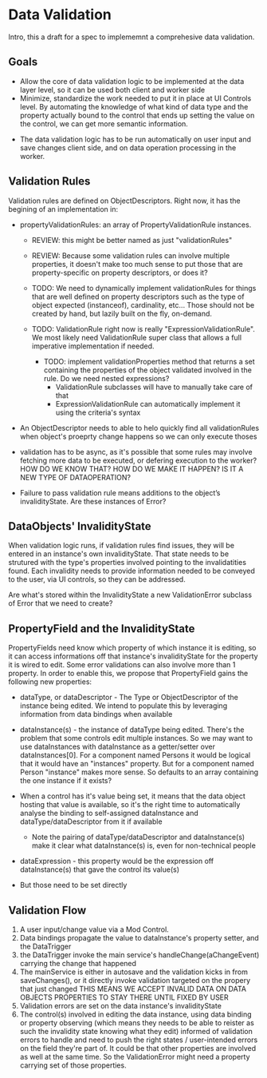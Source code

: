 # Data Validation

Intro, this a draft for a spec to implememnt a comprehesive data validation.

## Goals

* Allow the core of data validation logic to be implemented at the data layer level, so it can be used both client and worker side
* Minimize, standardize the work needed to put it in place at UI Controls level. By automating the knowledge of what kind of data type and the property actually bound to the control that ends up setting the value on the control, we can get more semantic information.

- The data validation logic has to be run automatically on user input and save changes client side, and on data operation processing in the worker.

## Validation Rules

Validation rules are defined on ObjectDescriptors. Right now, it has the begining of an implementation in:

- propertyValidationRules: an array of PropertyValidationRule instances.

  - REVIEW: this might be better named as just "validationRules"
  - REVIEW: Because some validation rules can involve multiple properties, it doesn't make too much sense to put those that are property-specific on property descriptors, or does it?
  - TODO: We need to dynamically implement validationRules for things that are well defined on property descriptors such as the type of object expected (instanceof), cardinality, etc... Those should not be created by hand, but lazily built on the fly, on-demand.
  - TODO: ValidationRule right now is really "ExpressionValidationRule". We most likely need ValidationRule super class that allows a full imperative implementation if needed.

    - TODO: implement validationProperties method that returns a set containing the properties of the object validated involved in the rule. Do we need nested expressions?
      - ValidationRule subclasses will have to manually take care of that
      - ExpressionValidationRule can automatically implement it using the criteria's syntax
- An ObjectDescriptor needs to able to helo quickly find all validationRules when object's proeprty change happens so we can only execute thoses
- validation has to be async, as it's possible that some rules may involve fetching more data to be executed, or defering execution to the worker? HOW DO WE KNOW THAT? HOW DO WE MAKE IT HAPPEN? IS IT A NEW TYPE OF DATAOPERATION?
- Failure to pass validation rule means additions to the object’s invalidityState. Are these instances of Error?

## DataObjects' InvalidityState

When validation logic runs, if validation rules find issues, they will be entered in an instance's own invalidityState. That state needs to be strutured with the type's properties involved pointing to the invalidatities found. Each invalidity needs to provide information needed to be conveyed to the user, via UI controls, so they can be addressed.

Are what's stored within the InvalidityState a new ValidationError subclass of Error that we need to create?

## PropertyField and the InvalidityState

PropertyFields need know which property of which instance it is editing, so it can access informations off that instance's invalidityState for the property it is wired to edit. Some error validations can also involve more than 1 property. In order to enable this, we propose that PropertyField gains the following new properties:

* dataType, or dataDescriptor - The Type or ObjectDescriptor of the instance being edited. We intend to populate this by leveraging information from data bindings when available

- dataInstance(s) - the instance of dataType being edited. There's the problem that some controls edit multiple instances. So we may want to use dataInstances with dataInstance as a getter/setter over dataInstances[0]. For a component named Persons it would be logical that it would have an "instances" property. But for a component named Person "instance" makes more sense. So defaults to an array containing the one instance if it exists?
- When a control has it's value being set, it means that the data object hosting that value is available, so it's the right time to automatically analyse the binding to self-assigned dataInstance and dataType/dataDescriptor from it if available

  - Note the pairing of dataType/dataDescriptor and dataInstance(s) make it clear what dataInstance(s) is, even for non-technical people
- dataExpression - this property would be the expression off dataInstance(s) that gave the control its value(s)
- But those need to be set directly

## Validation Flow

1. A user input/change value via a Mod Control.
2. Data bindings propagate the value to dataInstance's property setter, and the DataTrigger
3. the DataTrigger invoke the main service's handleChange(aChangeEvent) carrying the change that happened
4. The mainService is either in autosave and the validation kicks in from saveChanges(), or it directly invoke validation targeted on the propery that just changed
    THIS MEANS WE ACCEPT INVALID DATA ON DATA OBJECTS PROPERTIES TO STAY THERE UNTIL FIXED BY USER
5. Validation errors are set on the data instance's invalidityState
6. The control(s) involved in editing the data instance, using data binding or property observing (which means they needs to be able to reister as such the invalidity state knowing what they edit) informed of validation errors to handle and need to push the right states / user-intended errors on the field they're part of. It could be that other properties are involved as well at the same time. So the ValidationError might need a property carrying set of those properties.
